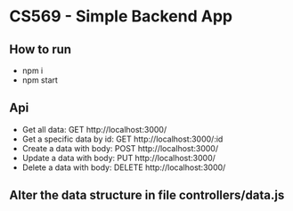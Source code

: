 # CS569 - Simple Backend App
## How to run
* npm i
* npm start
## Api
* Get all data: GET http://localhost:3000/ 
* Get a specific data by id: GET http://localhost:3000/:id
* Create a data with body: POST http://localhost:3000/
* Update a data with body: PUT http://localhost:3000/
* Delete a data with body: DELETE http://localhost:3000/
## Alter the data structure in file controllers/data.js